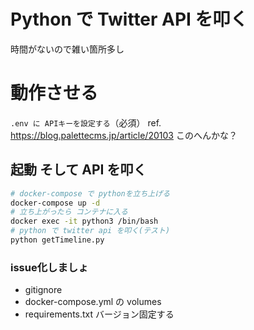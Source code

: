 # Python で Twitter API を叩く

時間がないので雑い箇所多し

# 動作させる
`.env に APIキーを設定する`（必須）
ref. https://blog.palettecms.jp/article/20103 このへんかな？

## 起動 そして API を叩く
```sh
# docker-compose で pythonを立ち上げる
docker-compose up -d
# 立ち上がったら コンテナに入る
docker exec -it python3 /bin/bash
# python で twitter api を叩く(テスト)
python getTimeline.py
```

### issue化しましょ
- gitignore
- docker-compose.yml の volumes
- requirements.txt バージョン固定する
